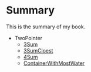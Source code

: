 # Summary

This is the summary of my book.

* TwoPointer
    * [3Sum](TwoPointer/3Sum.md) 
    * [3SumCloest](TwoPointer/3SumCloest.md) 
    * [4Sum](TwoPointer/4Sum.md) 
    * [ContainerWithMostWater](TwoPointer/ContainerWithMostWater.md) 